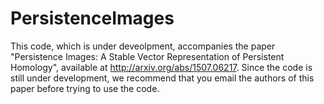 # PersistenceImages
This code, which is under deveolpment, accompanies the paper "Persistence Images: A Stable Vector Representation of Persistent Homology", available at http://arxiv.org/abs/1507.06217. Since the code is still under development, we recommend that you email the authors of this paper before trying to use the code.

